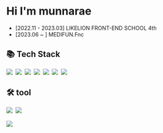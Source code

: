   
# Hi I'm munnarae 

- [2022.11 - 2023.03] LIKELION FRONT-END SCHOOL 4th
- [2023.06 ~ ] MEDIFUN.Fnc

## 📚 Tech Stack
<a href="#">
<img src="https://img.shields.io/badge/Javascript-F7DF1E?style=flat-square&logo=javascript&logoColor=white"/></a>&nbsp
<a href="#">
<img src="https://img.shields.io/badge/Typescript-3178C6?style=flat-square&logo=typescript&logoColor=white"/></a>&nbsp
<a href="#">
<img src="https://img.shields.io/badge/React-61DAFB?style=flat-square&logo=react&logoColor=white"/></a>&nbsp
<a href="#">
 <img src="https://img.shields.io/badge/Redux-764ABC?style=flat-square&logo=redux&logoColor=white"/></a>&nbsp
<a href="#">
<img src="https://img.shields.io/badge/Sass-CC6699?style=flat-square&logo=css3&logoColor=white"/></a>&nbsp
<a href="#">
<img src="https://img.shields.io/badge/HTML5-E34F26?style=flat-square&logo=html5&logoColor=white"/></a>&nbsp
<a href="#">
<img src="https://img.shields.io/badge/Css-1572B6?style=flat-square&logo=css3&logoColor=white"/></a>&nbsp


## 🛠️ tool
<a href="#">
<img src="https://img.shields.io/badge/Notion-fff?style=flat-square&logo=notion&logoColor=black"/></a>&nbsp
<a href="#">
<a href="#">
<img src="https://img.shields.io/badge/Figma-F24E1E?style=flat-square&logo=Figma&logoColor=white"/></a>&nbsp
<a href="#">
<br/>
<br/>
<a href="https://hits.seeyoufarm.com"><img src="https://hits.seeyoufarm.com/api/count/incr/badge.svg?url=https%3A%2F%2Fgithub.com%2Fskfo138&count_bg=%2347B3BA&title_bg=%23555555&icon=github.svg&icon_color=%23E7E7E7&title=Github&edge_flat=false"/></a>

